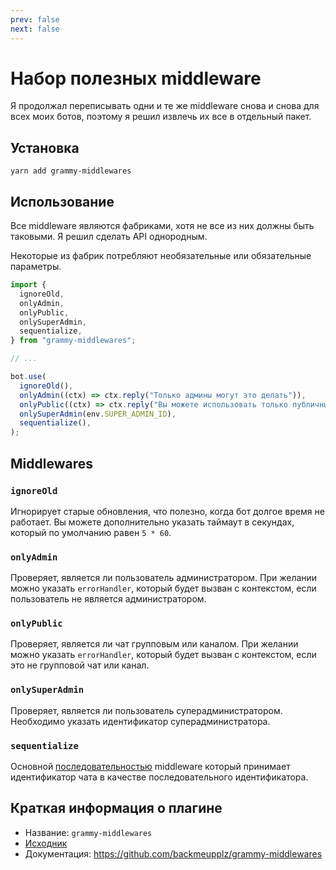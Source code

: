 ```yaml
---
prev: false
next: false
---
```


# Набор полезных middleware

Я продолжал переписывать одни и те же middleware снова и снова для всех моих ботов, поэтому я решил извлечь их все в отдельный пакет.

## Установка

`yarn add grammy-middlewares`

## Использование

Все middleware являются фабриками, хотя не все из них должны быть таковыми.
Я решил сделать API однородным.

Некоторые из фабрик потребляют необязательные или обязательные параметры.

```ts
import {
  ignoreOld,
  onlyAdmin,
  onlyPublic,
  onlySuperAdmin,
  sequentialize,
} from "grammy-middlewares";

// ...

bot.use(
  ignoreOld(),
  onlyAdmin((ctx) => ctx.reply("Только админы могут это делать")),
  onlyPublic((ctx) => ctx.reply("Вы можете использовать только публичные чаты")),
  onlySuperAdmin(env.SUPER_ADMIN_ID),
  sequentialize(),
);
```

## Middlewares

### `ignoreOld`

Игнорирует старые обновления, что полезно, когда бот долгое время не работает.
Вы можете дополнительно указать таймаут в секундах, который по умолчанию равен `5 * 60`.

### `onlyAdmin`

Проверяет, является ли пользователь администратором.
При желании можно указать `errorHandler`, который будет вызван с контекстом, если пользователь не является администратором.

### `onlyPublic`

Проверяет, является ли чат групповым или каналом.
При желании можно указать `errorHandler`, который будет вызван с контекстом, если это не групповой чат или канал.

### `onlySuperAdmin`

Проверяет, является ли пользователь суперадминистратором.
Необходимо указать идентификатор суперадминистратора.

### `sequentialize`

Основной [последовательностью](../advanced/scaling#параллельность-это-сложно) middleware который принимает идентификатор чата в качестве последовательного идентификатора.

## Краткая информация о плагине

- Название: `grammy-middlewares`
- [Исходник](https://github.com/backmeupplz/grammy-middlewares)
- Документация: <https://github.com/backmeupplz/grammy-middlewares>
